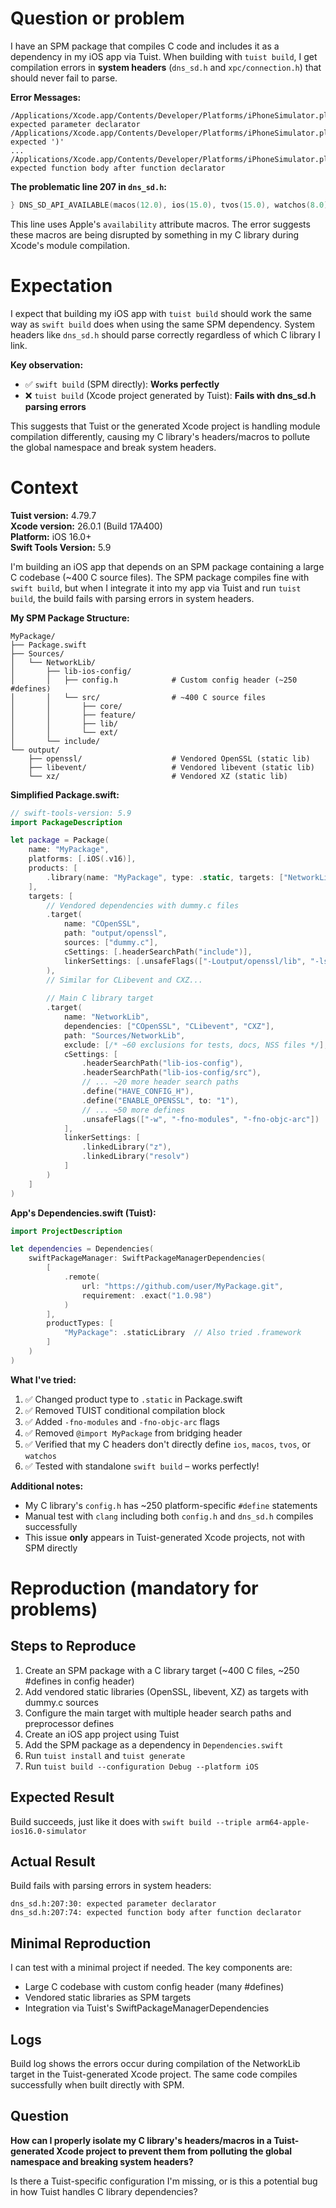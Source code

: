 # Question or problem

I have an SPM package that compiles C code and includes it as a dependency in my iOS app via Tuist. When building with `tuist build`, I get compilation errors in **system headers** (`dns_sd.h` and `xpc/connection.h`) that should never fail to parse.

**Error Messages:**
```
/Applications/Xcode.app/Contents/Developer/Platforms/iPhoneSimulator.platform/Developer/SDKs/iPhoneSimulator.sdk/usr/include/dns_sd.h:207:30: expected parameter declarator
/Applications/Xcode.app/Contents/Developer/Platforms/iPhoneSimulator.platform/Developer/SDKs/iPhoneSimulator.sdk/usr/include/dns_sd.h:207:30: expected ')'
...
/Applications/Xcode.app/Contents/Developer/Platforms/iPhoneSimulator.platform/Developer/SDKs/iPhoneSimulator.sdk/usr/include/dns_sd.h:207:74: expected function body after function declarator
```

**The problematic line 207 in `dns_sd.h`:**
```c
} DNS_SD_API_AVAILABLE(macos(12.0), ios(15.0), tvos(15.0), watchos(8.0)) DNSServiceAAAAPolicy;
```

This line uses Apple's `availability` attribute macros. The error suggests these macros are being disrupted by something in my C library during Xcode's module compilation.

# Expectation

I expect that building my iOS app with `tuist build` should work the same way as `swift build` does when using the same SPM dependency. System headers like `dns_sd.h` should parse correctly regardless of which C library I link.

**Key observation:**
- ✅ `swift build` (SPM directly): **Works perfectly**
- ❌ `tuist build` (Xcode project generated by Tuist): **Fails with dns_sd.h parsing errors**

This suggests that Tuist or the generated Xcode project is handling module compilation differently, causing my C library's headers/macros to pollute the global namespace and break system headers.

# Context

**Tuist version:** 4.79.7  
**Xcode version:** 26.0.1 (Build 17A400)  
**Platform:** iOS 16.0+  
**Swift Tools Version:** 5.9

I'm building an iOS app that depends on an SPM package containing a large C codebase (~400 C source files). The SPM package compiles fine with `swift build`, but when I integrate it into my app via Tuist and run `tuist build`, the build fails with parsing errors in system headers.

**My SPM Package Structure:**
```
MyPackage/
├── Package.swift
├── Sources/
│   └── NetworkLib/
│       ├── lib-ios-config/
│       │   ├── config.h            # Custom config header (~250 #defines)
│       │   └── src/                # ~400 C source files
│       │       ├── core/
│       │       ├── feature/
│       │       ├── lib/
│       │       └── ext/
│       └── include/
└── output/
    ├── openssl/                    # Vendored OpenSSL (static lib)
    ├── libevent/                   # Vendored libevent (static lib)
    └── xz/                         # Vendored XZ (static lib)
```

**Simplified Package.swift:**
```swift
// swift-tools-version: 5.9
import PackageDescription

let package = Package(
    name: "MyPackage",
    platforms: [.iOS(.v16)],
    products: [
        .library(name: "MyPackage", type: .static, targets: ["NetworkLib"])
    ],
    targets: [
        // Vendored dependencies with dummy.c files
        .target(
            name: "COpenSSL",
            path: "output/openssl",
            sources: ["dummy.c"],
            cSettings: [.headerSearchPath("include")],
            linkerSettings: [.unsafeFlags(["-Loutput/openssl/lib", "-lssl", "-lcrypto"])]
        ),
        // Similar for CLibevent and CXZ...
        
        // Main C library target
        .target(
            name: "NetworkLib",
            dependencies: ["COpenSSL", "CLibevent", "CXZ"],
            path: "Sources/NetworkLib",
            exclude: [/* ~60 exclusions for tests, docs, NSS files */],
            cSettings: [
                .headerSearchPath("lib-ios-config"),
                .headerSearchPath("lib-ios-config/src"),
                // ... ~20 more header search paths
                .define("HAVE_CONFIG_H"),
                .define("ENABLE_OPENSSL", to: "1"),
                // ... ~50 more defines
                .unsafeFlags(["-w", "-fno-modules", "-fno-objc-arc"])
            ],
            linkerSettings: [
                .linkedLibrary("z"),
                .linkedLibrary("resolv")
            ]
        )
    ]
)
```

**App's Dependencies.swift (Tuist):**
```swift
import ProjectDescription

let dependencies = Dependencies(
    swiftPackageManager: SwiftPackageManagerDependencies(
        [
            .remote(
                url: "https://github.com/user/MyPackage.git",
                requirement: .exact("1.0.98")
            )
        ],
        productTypes: [
            "MyPackage": .staticLibrary  // Also tried .framework
        ]
    )
)
```

**What I've tried:**
1. ✅ Changed product type to `.static` in Package.swift
2. ✅ Removed TUIST conditional compilation block
3. ✅ Added `-fno-modules` and `-fno-objc-arc` flags
4. ✅ Removed `@import MyPackage` from bridging header
5. ✅ Verified that my C headers don't directly define `ios`, `macos`, `tvos`, or `watchos`
6. ✅ Tested with standalone `swift build` – works perfectly!

**Additional notes:**
- My C library's `config.h` has ~250 platform-specific `#define` statements
- Manual test with `clang` including both `config.h` and `dns_sd.h` compiles successfully
- This issue **only** appears in Tuist-generated Xcode projects, not with SPM directly

# Reproduction (mandatory for problems)

## Steps to Reproduce

1. Create an SPM package with a C library target (~400 C files, ~250 #defines in config header)
2. Add vendored static libraries (OpenSSL, libevent, XZ) as targets with dummy.c sources
3. Configure the main target with multiple header search paths and preprocessor defines
4. Create an iOS app project using Tuist
5. Add the SPM package as a dependency in `Dependencies.swift`
6. Run `tuist install` and `tuist generate`
7. Run `tuist build --configuration Debug --platform iOS`

## Expected Result

Build succeeds, just like it does with `swift build --triple arm64-apple-ios16.0-simulator`

## Actual Result

Build fails with parsing errors in system headers:
```
dns_sd.h:207:30: expected parameter declarator
dns_sd.h:207:74: expected function body after function declarator
```

## Minimal Reproduction

I can test with a minimal project if needed. The key components are:
- Large C codebase with custom config header (many #defines)
- Vendored static libraries as SPM targets
- Integration via Tuist's SwiftPackageManagerDependencies

## Logs

Build log shows the errors occur during compilation of the NetworkLib target in the Tuist-generated Xcode project. The same code compiles successfully when built directly with SPM.

## Question

**How can I properly isolate my C library's headers/macros in a Tuist-generated Xcode project to prevent them from polluting the global namespace and breaking system headers?**

Is there a Tuist-specific configuration I'm missing, or is this a potential bug in how Tuist handles C library dependencies?

